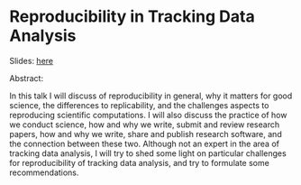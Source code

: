 # Reproducibility in Tracking Data Analysis

Slides: [here](https://docs.google.com/presentation/d/1M2SB1ibV0Jzt9FZFmdrEp_xWIZdZLC2X89xJdWaTSZs/edit?usp=sharing)

Abstract:

In this talk I will discuss of reproducibility in general, why it
matters for good science, the differences to replicability, and the
challenges aspects to reproducing scientific computations.  I will
also discuss the practice of how we conduct science, how and why we
write, submit and review research papers, how and why we write, share
and publish research software, and the connection between these two.
Although not an expert in the area of tracking data analysis, I will
try to shed some light on particular challenges for reproducibility
of tracking data analysis, and try to formulate some recommendations.
